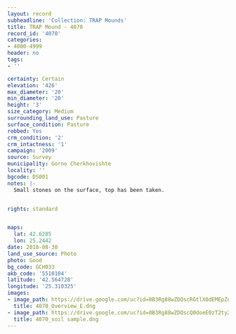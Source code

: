 ```yaml
---
layout: record
subheadline: 'Collection: TRAP Mounds'
title: TRAP Mound - 4070
record_id: '4070'
categories:
- 4000-4999
header: no
tags:
- ''

certainty: Certain
elevation: '426'
max_diameter: '20'
min_diameter: '20'
height: '3'
size_category: Medium
surrounding_land_use: Pasture
surface_condition: Pasture
robbed: Yes
crm_condition: '2'
crm_intactness: '1'
campaign: '2009'
source: Survey
municipality: Gorno Cherkhovishte
locality: ''
bgcode: DS001
notes: |-
  Small stones on the surface, top has been taken.


rights: standard


maps:
  lat: 42.6285
  lon: 25.2442
date: 2018-08-30
land_use_source: Photo
photo: Good
bg_code: GCH033
akb_code: '5510104'
latitude: '42.564728'
longitude: '25.310325'
images:
- image_path: https://drive.google.com/uc?id=0B3Rg88wZDQscRGtlX0dEMEpZdkk
  title: 4070_Overview_E.dng
- image_path: https://drive.google.com/uc?id=0B3Rg88wZDQscQ0doeE0zT2tyZnc
  title: 4070_soil sample.dng
---
```

